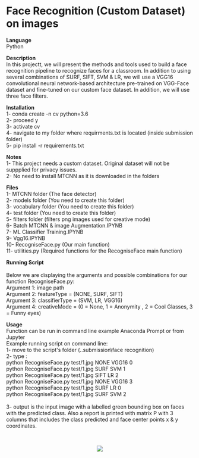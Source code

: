 # Face Recognition (Custom Dataset) on images

<b>Language</b><br>
Python

<b>Description</b><br>
In this projectt, we will present the methods and tools used to build a face recognition pipeline to recognize faces for a classroom. In addition to using several combinations of SURF, SIFT, SVM & LR, we will use a VGG16 convolutional neural network-based architecture pre-trained on VGG-Face dataset and fine-tuned on our custom face dataset. In addition, we will use three face filters.

<b>Installation</b><br>
1- conda create -n cv python=3.6 <br>
2- proceed y  <br>
3- activate cv  <br>
4- navigate to my folder where requirments.txt is located (inside submission folder)  <br>
5- pip install -r requirements.txt  <br>

<b>Notes</b><br>
1- This project needs a custom dataset. Original dataset will not be suppplied for privacy issues.  <br>
2- No need to install MTCNN as it is downloaded in the folders  <br>

<b>Files</b><br>
   1- MTCNN folder (The face detector) <br>
   2- models folder	 (You need to create this folder)<br>
   3- vocabulary folder (You need to create this folder)<br>
   4- test folder (You need to create this folder) <br>
   5- filters folder (filters png images used for creative mode) <br>
   6- Batch MTCNN & image Augmentation.IPYNB <br>
   7- ML Classifier Training.IPYNB  <br>
   9- Vgg16.IPYNB <br>
  10- RecogniseFace.py (Our main function) <br>
  11- utilities.py (Required functions for the RecogniseFace main function) <br>


<b>Running Script</b><br>	
Below we are displaying the arguments and possible combinations for our function RecogniseFace.py: <br>
Argument 1: image path <br>
Argument 2: featureType   = (NONE, SURF, SIFT)  <br>
Argument 3: classifierType = (SVM, LR, VGG16)  <br>
Argument 4: creativeMode = (0 = None, 1 = Anonymity , 2 = Cool Glasses, 3 = Funny eyes)  <br>

<b>Usage</b><br>
Function can be run in command line example Anaconda Prompt or from Jupyter <br>
Example running script on command line: <br>
	1- move to the script's folder (..submission\face recognition) <br>
	2- type : <br>
		python RecogniseFace.py test/1.jpg NONE VGG16 0 <br>
		python RecogniseFace.py test/1.jpg SURF SVM 1	 <br>
		python RecogniseFace.py test/1.jpg SIFT LR 2 <br>
		python RecogniseFace.py test/1.jpg NONE VGG16 3 <br>
		python RecogniseFace.py test/1.jpg SURF LR 0 <br>
		python RecogniseFace.py test/1.jpg SURF SVM 2	 <br>	
	3- output is the input image with a labelled green bounding box on faces with the predicted class. Also a report is printed with matrix P with 3 columns that includes the class predicted and face center points x & y coordinates. <br>


<br><center>
<img src="https://raw.githubusercontent.com/tgalala/Full-pipeline-face-recognition-python/master/images/face.png" >
</center>

